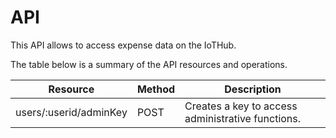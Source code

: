 API
==================

This API allows to access expense data on the IoTHub.

The table below is a summary of the API resources and operations.

|Resource|Method|Description|
|--------|------|-----------|
|users/:userid/adminKey| POST | Creates a key to access administrative functions.|





